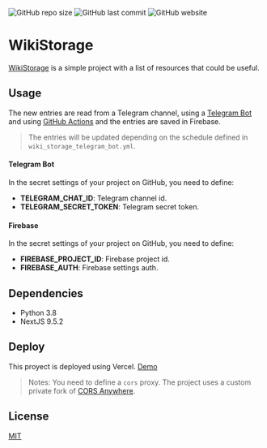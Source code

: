 <p>
     <img alt="GitHub repo size" src="https://img.shields.io/github/repo-size/Alejandroid17/wikistorage">
     <img alt="GitHub last commit" src="https://img.shields.io/github/last-commit/Alejandroid17/wikistorage">
     <img alt="GitHub website" src="https://img.shields.io/website?url=https%3A%2F%2Fwikistorage.vercel.app%2F">
</p>

# WikiStorage

[WikiStorage](https://wikistorage.vercel.app/) is a simple project with a list of resources that could be useful.

## Usage

The new entries are read from a Telegram channel, using a [Telegram Bot](https://core.telegram.org/bots) and using
[GitHub Actions](https://docs.github.com/es/actions) and the entries are saved in Firebase.

> The entries will be updated depending on the schedule defined in `wiki_storage_telegram_bot.yml`.

#### Telegram Bot

In the secret settings of your project on GitHub, you need to define:

- **TELEGRAM_CHAT_ID**: Telegram channel id.
- **TELEGRAM_SECRET_TOKEN**: Telegram secret token.

#### Firebase

In the secret settings of your project on GitHub, you need to define:

- **FIREBASE_PROJECT_ID**: Firebase project id.
- **FIREBASE_AUTH**: Firebase settings auth.

## Dependencies

- Python 3.8
- NextJS 9.5.2

## Deploy

This proyect is deployed using Vercel. [Demo](https://wikistorage.vercel.app/)

> Notes: You need to define a `cors` proxy. The project uses a custom private fork of [CORS Anywhere](https://github.com/Rob--W/cors-anywhere).

## License
[MIT](https://choosealicense.com/licenses/mit/)

